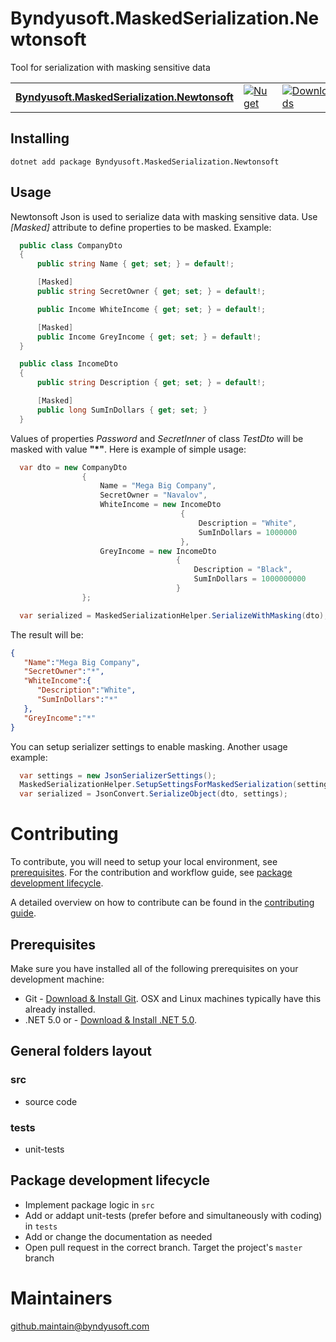 # Byndyusoft.MaskedSerialization.Newtonsoft

Tool for serialization with masking sensitive data

| | | |
| ------- | ------------ | --------- |
| [**Byndyusoft.MaskedSerialization.Newtonsoft**](https://www.nuget.org/packages/Byndyusoft.MaskedSerialization.Newtonsoft/) | [![Nuget](https://img.shields.io/nuget/v/Byndyusoft.MaskedSerialization.Newtonsoft.svg)](https://www.nuget.org/packages/Byndyusoft.MaskedSerialization.Newtonsoft/) | [![Downloads](https://img.shields.io/nuget/dt/Byndyusoft.MaskedSerialization.Newtonsoft.svg)](https://www.nuget.org/packages/Byndyusoft.MaskedSerialization.Newtonsoft/) |


## Installing

```shell
dotnet add package Byndyusoft.MaskedSerialization.Newtonsoft
```

## Usage

Newtonsoft Json is used to serialize data with masking sensitive data. Use *[Masked]* attribute to define properties to be masked. Example:

```csharp
  public class CompanyDto
  {
      public string Name { get; set; } = default!;

      [Masked]
      public string SecretOwner { get; set; } = default!;

      public Income WhiteIncome { get; set; } = default!;

      [Masked]
      public Income GreyIncome { get; set; } = default!;
  }

  public class IncomeDto
  {
      public string Description { get; set; } = default!;

      [Masked]
      public long SumInDollars { get; set; }
  }
```
Values of properties *Password* and *SecretInner* of class *TestDto* will be masked with value **"\*"**. Here is example of simple usage:

```csharp
  var dto = new CompanyDto
                {
                    Name = "Mega Big Company",
                    SecretOwner = "Navalov",
                    WhiteIncome = new IncomeDto
                                      {
                                          Description = "White",
                                          SumInDollars = 1000000
                                      },
                    GreyIncome = new IncomeDto
                                     {
                                         Description = "Black",
                                         SumInDollars = 1000000000
                                     }
                };

  var serialized = MaskedSerializationHelper.SerializeWithMasking(dto);
```

The result will be:

```json
{
   "Name":"Mega Big Company",
   "SecretOwner":"*",
   "WhiteIncome":{
      "Description":"White",
      "SumInDollars":"*"
   },
   "GreyIncome":"*"
}
```

You can setup serializer settings to enable masking. Another usage example:

```csharp
  var settings = new JsonSerializerSettings();
  MaskedSerializationHelper.SetupSettingsForMaskedSerialization(settings);
  var serialized = JsonConvert.SerializeObject(dto, settings);
```

# Contributing

To contribute, you will need to setup your local environment, see [prerequisites](#prerequisites). For the contribution and workflow guide, see [package development lifecycle](#package-development-lifecycle).

A detailed overview on how to contribute can be found in the [contributing guide](CONTRIBUTING.md).

## Prerequisites

Make sure you have installed all of the following prerequisites on your development machine:

- Git - [Download & Install Git](https://git-scm.com/downloads). OSX and Linux machines typically have this already installed.
- .NET 5.0 or - [Download & Install .NET 5.0](https://dotnet.microsoft.com/download/dotnet/5.0).

## General folders layout

### src
- source code

### tests
- unit-tests


## Package development lifecycle

- Implement package logic in `src`
- Add or addapt unit-tests (prefer before and simultaneously with coding) in `tests`
- Add or change the documentation as needed
- Open pull request in the correct branch. Target the project's `master` branch

# Maintainers

[github.maintain@byndyusoft.com](mailto:github.maintain@byndyusoft.com)
